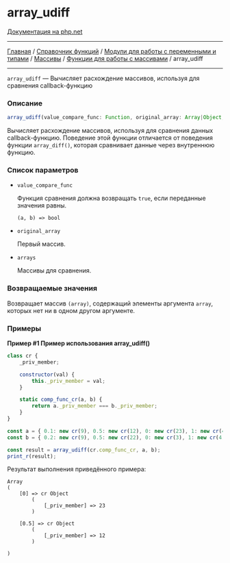 # array_udiff

[Документация на php.net](https://www.php.net/manual/ru/function.array-udiff.php)

---

[Главная](../../../../../README.md) / [Справочник функций](../../../../funcref.md) /
[Модули для работы с переменными и типами](../../../vartype.md) / [Массивы](../../array.md) /
[Функции для работы с массивами](../func.md) / array_udiff

---

`array_udiff` — Вычисляет расхождение массивов, используя для сравнения callback-функцию

### Описание

```ts
array_udiff(value_compare_func: Function, original_array: Array|Object, ...arrays: Array|Object): Array|Object;
```

Вычисляет расхождение массивов, используя для сравнения данных callback-функцию. Поведение этой
функции отличается от поведения функции `array_diff()`, которая сравнивает данные через внутреннюю
функцию.

### Список параметров

-   `value_compare_func`

    Функция сравнения должна возвращать `true`, если переданные значения равны.

        (a, b) => bool

-   `original_array`

    Первый массив.

-   `arrays`

    Массивы для сравнения.

### Возвращаемые значения

Возвращает массив `(array)`, содержащий элементы аргумента `array`, которых нет ни в одном другом
аргументе.

### Примеры

**Пример #1 Пример использования array_udiff()**

```js
class cr {
    _priv_member;

    constructor(val) {
        this._priv_member = val;
    }

    static comp_func_cr(a, b) {
        return a._priv_member === b._priv_member;
    }
}

const a = { 0.1: new cr(9), 0.5: new cr(12), 0: new cr(23), 1: new cr(4), 2: new cr(-15) };
const b = { 0.2: new cr(9), 0.5: new cr(22), 0: new cr(3), 1: new cr(4), 2: new cr(-15) };

const result = array_udiff(cr.comp_func_cr, a, b);
print_r(result);
```

Результат выполнения приведённого примера:

    Array
    (
        [0] => cr Object
            (
                [_priv_member] => 23
            )

        [0.5] => cr Object
            (
                [_priv_member] => 12
            )

    )
